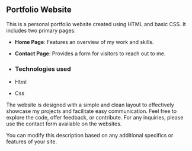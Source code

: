 

## Portfolio Website

This is a personal portfolio website created using HTML and basic CSS. It includes two primary pages:

- **Home Page**: Features an overview of my work and skills.
- **Contact Page**: Provides a form for visitors to reach out to me.

- ### Technologies used
- Html
- Css

The website is designed with a simple and clean layout to effectively showcase my projects and facilitate easy communication. Feel free to explore the code, offer feedback, or contribute. For any inquiries, please use the contact form available on the websites.

You can modify this description based on any additional specifics or features of your site.
